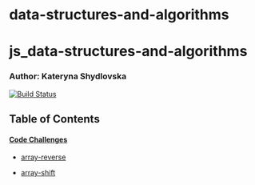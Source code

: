 # data-structures-and-algorithms

# js_data-structures-and-algorithms

### Author: Kateryna Shydlovska

[![Build Status](https://www.travis-ci.com/alvian-401-advanced-javascript/data-structures-and-algorithms.svg?branch=master)](https://www.travis-ci.com/alvian-401-advanced-javascript/data-structures-and-algorithms)

## Table of Contents

#### [Code Challenges](https://github.com/Shydlovska-401-advanced-javascript/data-structures-and-algorithms)

   * [array-reverse]()

   * [array-shift]()

  
